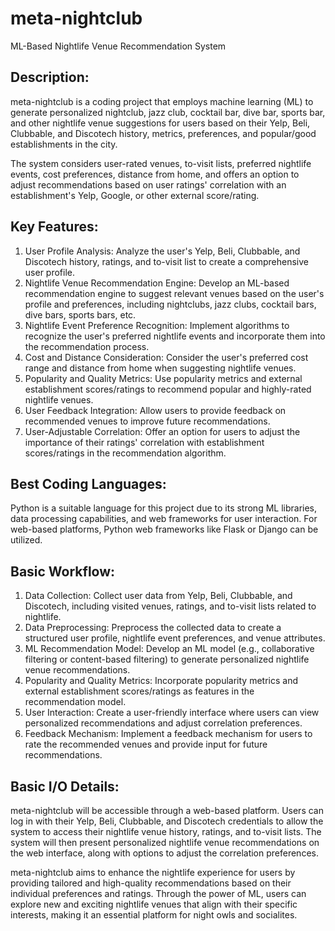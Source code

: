 # meta-nightclub
ML-Based Nightlife Venue Recommendation System

## Description: 
meta-nightclub is a coding project that employs machine learning (ML) to generate personalized nightclub, jazz club, cocktail bar, dive bar, sports bar, and other nightlife venue suggestions for users based on their Yelp, Beli, Clubbable, and Discotech history, metrics, preferences, and popular/good establishments in the city. 

The system considers user-rated venues, to-visit lists, preferred nightlife events, cost preferences, distance from home, and offers an option to adjust recommendations based on user ratings' correlation with an establishment's Yelp, Google, or other external score/rating.


## Key Features:
1. User Profile Analysis: Analyze the user's Yelp, Beli, Clubbable, and Discotech history, ratings, and to-visit list to create a comprehensive user profile.
2. Nightlife Venue Recommendation Engine: Develop an ML-based recommendation engine to suggest relevant venues based on the user's profile and preferences, including nightclubs, jazz clubs, cocktail bars, dive bars, sports bars, etc.
3. Nightlife Event Preference Recognition: Implement algorithms to recognize the user's preferred nightlife events and incorporate them into the recommendation process.
4. Cost and Distance Consideration: Consider the user's preferred cost range and distance from home when suggesting nightlife venues.
5. Popularity and Quality Metrics: Use popularity metrics and external establishment scores/ratings to recommend popular and highly-rated nightlife venues.
6. User Feedback Integration: Allow users to provide feedback on recommended venues to improve future recommendations.
7. User-Adjustable Correlation: Offer an option for users to adjust the importance of their ratings' correlation with establishment scores/ratings in the recommendation algorithm.


## Best Coding Languages:
Python is a suitable language for this project due to its strong ML libraries, data processing capabilities, and web frameworks for user interaction. For web-based platforms, Python web frameworks like Flask or Django can be utilized.



## Basic Workflow:
1. Data Collection: Collect user data from Yelp, Beli, Clubbable, and Discotech, including visited venues, ratings, and to-visit lists related to nightlife.
2. Data Preprocessing: Preprocess the collected data to create a structured user profile, nightlife event preferences, and venue attributes.
3. ML Recommendation Model: Develop an ML model (e.g., collaborative filtering or content-based filtering) to generate personalized nightlife venue recommendations.
4. Popularity and Quality Metrics: Incorporate popularity metrics and external establishment scores/ratings as features in the recommendation model.
5. User Interaction: Create a user-friendly interface where users can view personalized recommendations and adjust correlation preferences.
6. Feedback Mechanism: Implement a feedback mechanism for users to rate the recommended venues and provide input for future recommendations.


## Basic I/O Details:
meta-nightclub will be accessible through a web-based platform. Users can log in with their Yelp, Beli, Clubbable, and Discotech credentials to allow the system to access their nightlife venue history, ratings, and to-visit lists. The system will then present personalized nightlife venue recommendations on the web interface, along with options to adjust the correlation preferences.


meta-nightclub aims to enhance the nightlife experience for users by providing tailored and high-quality recommendations based on their individual preferences and ratings. Through the power of ML, users can explore new and exciting nightlife venues that align with their specific interests, making it an essential platform for night owls and socialites.

